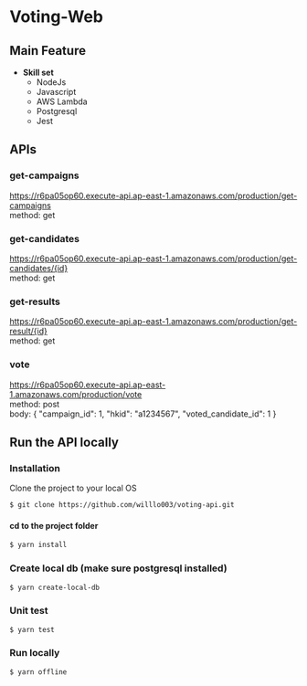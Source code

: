 # Voting-Web

## Main Feature

- **Skill set**
  - NodeJs
  - Javascript
  - AWS Lambda
  - Postgresql
  - Jest

## APIs 

### get-campaigns 
https://r6pa05op60.execute-api.ap-east-1.amazonaws.com/production/get-campaigns
<br>
method: get

### get-candidates
https://r6pa05op60.execute-api.ap-east-1.amazonaws.com/production/get-candidates/{id}
<br>
method: get

### get-results
https://r6pa05op60.execute-api.ap-east-1.amazonaws.com/production/get-result/{id}
<br>
method: get

### vote
https://r6pa05op60.execute-api.ap-east-1.amazonaws.com/production/vote
<br>
method: post
<br>
body: {
  "campaign_id": 1,
  "hkid": "a1234567",
  "voted_candidate_id": 1
}

## Run the API locally

### Installation
Clone the project to your local OS

``` bash
$ git clone https://github.com/willlo003/voting-api.git
```
#### cd to the project folder

``` bash
$ yarn install
```

### Create local db (make sure postgresql installed)

``` bash
$ yarn create-local-db
```

### Unit test

``` bash
$ yarn test
```

### Run locally

``` bash
$ yarn offline
```